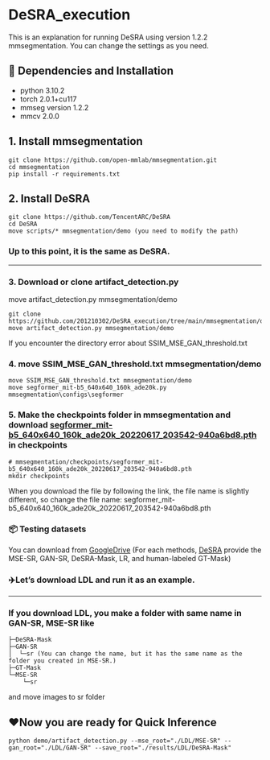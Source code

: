 # DeSRA_execution
This is an explanation for running DeSRA using version 1.2.2 mmsegmentation. You can change the settings as you need.

## 🔧 Dependencies and Installation
- python 3.10.2
- torch 2.0.1+cu117
- mmseg version 1.2.2
- mmcv  2.0.0
  

## 1. Install mmsegmentation

    git clone https://github.com/open-mmlab/mmsegmentation.git
    cd mmsegmentation
    pip install -r requirements.txt

## 2. Install DeSRA

    git clone https://github.com/TencentARC/DeSRA
    cd DeSRA
    move scripts/* mmsegmentation/demo (you need to modify the path)

### Up to this point, it is the same as DeSRA.

---------------------------------
### 3. Download or clone artifact_detection.py
move artifact_detection.py mmsegmentation/demo

    git clone https://github.com/201210302/DeSRA_execution/tree/main/mmsegmentation/demo/artifact_detection.py
    move artifact_detection.py mmsegmentation/demo

If you encounter the directory error about SSIM_MSE_GAN_threshold.txt
###  4. move SSIM_MSE_GAN_threshold.txt mmsegmentation/demo

    move SSIM_MSE_GAN_threshold.txt mmsegmentation/demo 
    move segformer_mit-b5_640x640_160k_ade20k.py mmsegmentation\configs\segformer
    
### 5. Make the checkpoints folder in mmsegmentation and download [segformer_mit-b5_640x640_160k_ade20k_20220617_203542-940a6bd8.pth](https://github.com/open-mmlab/mmsegmentation/blob/c685fe6767c4cadf6b051983ca6208f1b9d1ccb8/configs/segformer/README.md?plain=1%23L49) in checkpoints

    # mmsegmentation/checkpoints/segformer_mit-b5_640x640_160k_ade20k_20220617_203542-940a6bd8.pth
    mkdir checkpoints 
When you download the file by following the link, the file name is slightly different, so change the file name: segformer_mit-b5_640x640_160k_ade20k_20220617_203542-940a6bd8.pth

### 📦 Testing datasets
You can download from [GoogleDrive](https://drive.google.com/drive/folders/1jPTvXq_uJvpOaP5uCZ6unmb13Gt2naVC)
(For each methods, [DeSRA](https://github.com/TencentARC/DeSRA?tab=readme-ov-file) provide the MSE-SR, GAN-SR, DeSRA-Mask, LR, and human-labeled GT-Mask)

### ✈️Let’s download LDL and run it as an example.
---------------------------------------------------

### If you download LDL, you make a folder with same name in GAN-SR, MSE-SR like
    ├─DeSRA-Mask
    ├─GAN-SR
    │  └─sr (You can change the name, but it has the same name as the folder you created in MSE-SR.)
    ├─GT-Mask
    └─MSE-SR
        └─sr
and move images to sr folder
## ❤️Now you are ready for Quick Inference
    python demo/artifact_detection.py --mse_root="./LDL/MSE-SR" --gan_root="./LDL/GAN-SR" --save_root="./results/LDL/DeSRA-Mask"

    

